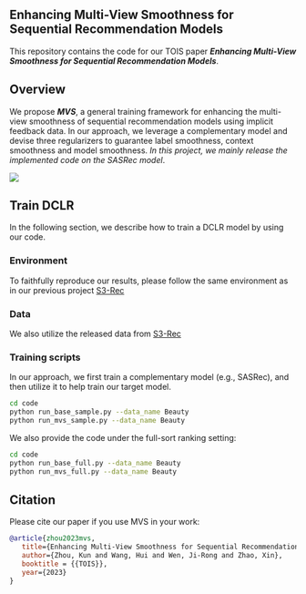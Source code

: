 ## Enhancing Multi-View Smoothness for Sequential Recommendation Models

This repository contains the code for our TOIS paper ***Enhancing Multi-View Smoothness for Sequential Recommendation Models***.

## Overview

We propose ***MVS***, a general training framework for enhancing the multi-view smoothness of sequential recommendation models using implicit feedback data. In our approach, we leverage a complementary model and devise three regularizers to guarantee label smoothness, context smoothness and model smoothness. *In this project, we mainly release the implemented code on the SASRec model*.

![](figure/model.png)

## Train DCLR

In the following section, we describe how to train a DCLR model by using our code.

### Environment

To faithfully reproduce our results, please follow the same environment as in our previous project [S3-Rec](https://github.com/RUCAIBox/CIKM2020-S3Rec)

### Data

We also utilize the released data from [S3-Rec](https://github.com/RUCAIBox/CIKM2020-S3Rec)

### Training scripts

In our approach, we first train a complementary model (e.g., SASRec), and then utilize it to help train our target model.
```bash
cd code
python run_base_sample.py --data_name Beauty
python run_mvs_sample.py --data_name Beauty
```

We also provide the code under the full-sort ranking setting:
```bash
cd code
python run_base_full.py --data_name Beauty
python run_mvs_full.py --data_name Beauty
```

## Citation

Please cite our paper if you use MVS in your work:

```bibtex
@article{zhou2023mvs,
   title={Enhancing Multi-View Smoothness for Sequential Recommendation Models},
   author={Zhou, Kun and Wang, Hui and Wen, Ji-Rong and Zhao, Xin},
   booktitle = {{TOIS}},
   year={2023}
}
```
